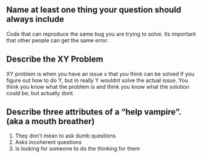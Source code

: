 ## Name at least one thing your question should always include

Code that can reproduce the same bug you are trying to solve. Its important that other people can get the same error.

## Describe the XY Problem

XY problem is when you have an issue x that you think can be solved if you figure out how to do Y, but in really Y wouldnt solve the actual issue. You think you know what the problem is and think you know what the solution could be, but actually dont.

## Describe three attributes of a “help vampire”. (aka a mouth breather)

1. They don't mean to ask dumb questions
2. Asks incoherent questions
3. Is looking for someone to do the thinking for them